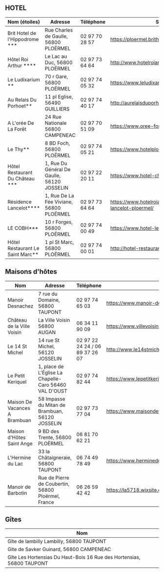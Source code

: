 ## HOTEL

| Nom (étoiles)                      | Adresse                                     | Téléphone      | Site                                                        |
|------------------------------------|---------------------------------------------|----------------|-------------------------------------------------------------|
| Brit Hotel de l'Hippodrome \*\*\*  | Rue Charles de Gaulle, 56800 PLOËRMEL       | 02 97 70 28 57 | https://ploermel.brithotel.fr/                              |
| Hôtel Roi Arthur \*\*\*\*          | Le Lac au Duc, 56800 PLOËRMEL               | 02 97 73 64 64 | http://www.hotelroiarthur.com/                              |
| Le Ludixarium \*\*                 | 70 r Gare, 56800 PLOËRMEL                   | 02 97 74 05 32 | https://www.leludixarium.fr/                                |
| Au Relais Du Porhoet\*\*           | 11 pl Eglise, 56490 GUILLIERS               | 02 97 74 40 17 | http://aurelaisduporhoet.com/                               |
| A L'orée De La Forêt               | 24 Rue Nationale 56800 CAMPENEAC            | 02 97 70 51 09 | https://www.oree-foret.fr/                                  |
| Le Thy\*\*                         | 8 BD Foch, 56800 PLOËRMEL                   | 02 97 74 05 21 | https://www.hotelploermel-lethy.com/                        |
| Hôtel Restaurant Du Château \*\*\* | 1, Rue Du Général De Gaulle, 56120 JOSSELIN | 02 97 22 20 11 | https://www.hotel-chateau.com/                              |
| Résidence Lancelot\*\*\*\*         | 1, Rue De La Fée Viviane, 56800 PLOËRMEL    | 02 97 73 64 64 | https://www.hotelroiarthur.com/residence-lancelot-ploermel/ |
| LE COBH\*\*\*                      | 10 r Forges, 56800 PLOËRMEL                 | 02 97 74 00 49 | https://www.hotel-lecobh.com/                               |
| Hôtel Restaurant Le Saint Marc\*\* | 1 pl St Marc, 56800 PLOËRMEL                | 02 97 74 00 01 | http://hotel-restaurant-saintmarc.fr/                       |


## Maisons d'hôtes

| Nom                           | Adresse                                                | Téléphone                       | Site                                             |
|-------------------------------|--------------------------------------------------------|---------------------------------|--------------------------------------------------|
| Manoir Desnachez              | 7 rue du Domaine, 56800 TAUPONT                        | 02 97 74 65 03                  | https://www.manoir-desnachez.com/                |
| Château de la Ville Voisin    | La Ville Voisin 56800 AUGAN                            | 06 34 11 90 09                  | https://www.villevoisin.fr/                      |
| Le 14 St Michel               | 14 rue St Michel, 56120 JOSSELIN                       | 02 97 22 24 24 / 06 89 37 26 07 | http://www.le14stmichel.com/language/fr/accueil/ |
| Le Petit Keriquel             | 1, place de L'Église La Chapelle-Caro 56460 VAL D'OUST | 02 97 74 82 44                  | https://www.lepetitkeriquel.com/                 |
| Maison De Vacances A Brambuan | 58 Impasse du Mitan de Brambuan, 56120 JOSSELIN        | 02 97 73 77 04                  | https://www.maisondevacancesabrambuan.com/       |
| Maison d'Hôtes Saint Ange     | 9 BD des Trente, 56800 PLOËRMEL                        | 06 81 70 62 21                  |                                                  |
| L'Hermine du Lac              | 33 la Châtaigneraie, 56800 TAUPONT                     | 06 74 49 78 49                  | https://www.herminedulac.com/fr/                 |
| Manoir de Barbotin            | Rue de Pierre de Coubertin, 56800 Ploërmel, France     | 06 26 59 42 42                  | https://la5718.wixsite.com/manoir-de-barbotin/   |

   
## Gîtes

| Nom                                                                   |
|-----------------------------------------------------------------------|
| Gîte de lambilly Lambilly, 56800 TAUPONT                              |
| Gite de Savker Guinard, 56800 CAMPENEAC                               |
| Gîte Les Hortensias Du Haut-Bois 16 Rue des Hortensias, 56800 TAUPONT |
